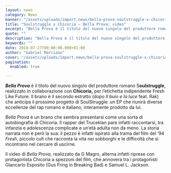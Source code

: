 ```yaml
---
layout: news
category: News
banner: "/assets/uploads/import.news/bella-prova-soulstruggle-x-chicoria.jpg"
title: "Soulstruggle x Chicoria – Bella Prova: video"
excerpt: "Bella Prova è il titolo del nuovo singolo del produttore romano Soulstruggle, realizzato in collaborazione con Chicoria, per l’etichetta indipendente Fresh Like Future. Il brano è il secondo estratto (dopo Il buio e la luce feat. Rak) che anticipa il prossimo progetto di SoulStruggle: un EP che riunirà diverse eccellenze del rap romano e italiano, interamente [&hellip"
quote: ""
description: "Bella Prova è il titolo del nuovo singolo del produttore romano Soulstruggle, realizzato in collaborazione con Chicoria, per l’etichetta indipendente Fresh Like Future. Il brano è il secondo estratto (dopo Il buio e la luce feat. Rak) che anticipa il prossimo progetto di SoulStruggle: un EP che riunirà diverse eccellenze del rap romano e italiano, interamente [&hellip"
keywords: ""
date: 2018-07-27T00:00:00.000+01:00
author: "Gabriel Marciano"
cover: "/assets/uploads/import.news/bella-prova-soulstruggle-x-chicoria.jpg"
pagination:
  enabled: true

---
```


_**Bella Prova**_ è il titolo del nuovo singolo del produttore romano S**oulstruggle**, realizzato in collaborazione con **Chicoria,** per l’etichetta indipendente Fresh Like Future. Il brano è il secondo estratto (dopo _Il buio e la luce_ feat. Rak) che anticipa il prossimo progetto di SoulStruggle: un EP che riunirà diverse eccellenze del rap romano e italiano, interamente prodotto da lui.

_Bella Prova_ è un brano che sembra presentarsi come una sorta di autobiografia di Chicoria. Il rapper del Truceklan pare infatti raccontarsi, tra infanzia e adolescenza complicate e un’età adulta non da meno. La storia narrata non è però la sua: il pezzo è infatti ispirato alla trama del film del ’94 _Fresh_, piccolo cult che racconta la vita nei sobborghi e le difficoltà che si incontrano nel cercare di uscirne.

Il video di _Bella Prova_, realizzato da G Magro, alterna infatti riprese con protagonista Chicoria a spezzoni del film, che annovera tra i protagonisti Giancarlo Esposito (Gus Fring in Breaking Bad) e Samuel L. Jackson.